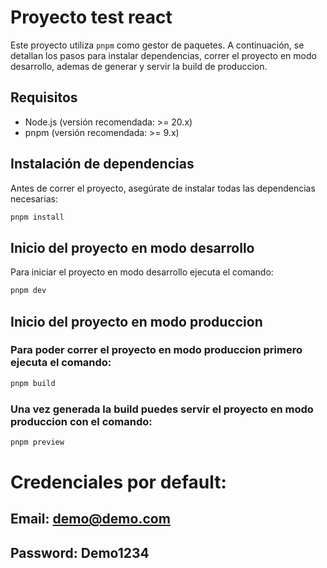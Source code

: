 # Proyecto test react

Este proyecto utiliza `pnpm` como gestor de paquetes. A continuación, se detallan los pasos para instalar dependencias, correr el proyecto en modo desarrollo, ademas de generar y servir la build de produccion.

## Requisitos

- Node.js (versión recomendada: >= 20.x)
- pnpm (versión recomendada: >= 9.x)

## Instalación de dependencias

Antes de correr el proyecto, asegúrate de instalar todas las dependencias necesarias:

```bash
pnpm install
```

## Inicio del proyecto en modo desarrollo

Para iniciar el proyecto en modo desarrollo ejecuta el comando:

```bash
pnpm dev
```

## Inicio del proyecto en modo produccion

### Para poder correr el proyecto en modo produccion primero ejecuta el comando:

```bash
pnpm build
```

### Una vez generada la build puedes servir el proyecto en modo produccion con el comando:

```bash
pnpm preview
```

# Credenciales por default:

## Email: demo@demo.com

## Password: Demo1234
